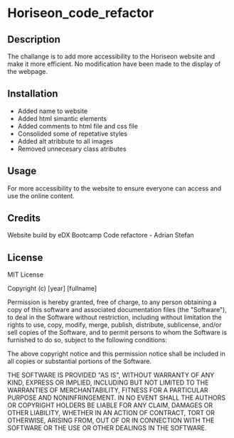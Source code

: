 # Horiseon_code_refactor

## Description
The challange is to add more accessibility to the Horiseon website and make it more efficient. No modification have been made to the display of the webpage.

## Installation
* Added name to website
* Added html simantic elements
* Added comments to html file and css file
* Consolided some of repetative styles
* Added alt atribbute to all images
* Removed unnecesary class atributes

## Usage 
For more accessibility to the website to ensure everyone can access and use the online content.

## Credits
Website build by eDX Bootcamp
Code refactore - Adrian Stefan

## License
MIT License

Copyright (c) [year] [fullname]

Permission is hereby granted, free of charge, to any person obtaining a copy of this software and associated documentation files (the "Software"), to deal in the Software without restriction, including without limitation the rights to use, copy, modify, merge, publish, distribute, sublicense, and/or sell copies of the Software, and to permit persons to whom the Software is furnished to do so, subject to the following conditions:

The above copyright notice and this permission notice shall be included in all copies or substantial portions of the Software.

THE SOFTWARE IS PROVIDED "AS IS", WITHOUT WARRANTY OF ANY KIND, EXPRESS OR IMPLIED, INCLUDING BUT NOT LIMITED TO THE WARRANTIES OF MERCHANTABILITY, FITNESS FOR A PARTICULAR PURPOSE AND NONINFRINGEMENT. IN NO EVENT SHALL THE AUTHORS OR COPYRIGHT HOLDERS BE LIABLE FOR ANY CLAIM, DAMAGES OR OTHER LIABILITY, WHETHER IN AN ACTION OF CONTRACT, TORT OR OTHERWISE, ARISING FROM, OUT OF OR IN CONNECTION WITH THE SOFTWARE OR THE USE OR OTHER DEALINGS IN THE SOFTWARE.